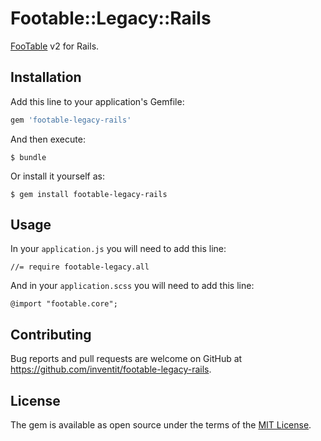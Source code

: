 # Footable::Legacy::Rails

[FooTable](https://github.com/fooplugins/FooTable) v2 for Rails.

## Installation

Add this line to your application's Gemfile:

```ruby
gem 'footable-legacy-rails'
```

And then execute:

    $ bundle

Or install it yourself as:

    $ gem install footable-legacy-rails

## Usage

In your `application.js` you will need to add this line:

    //= require footable-legacy.all
   
And in your `application.scss` you will need to add this line:

    @import "footable.core";

## Contributing

Bug reports and pull requests are welcome on GitHub at https://github.com/inventit/footable-legacy-rails.

## License

The gem is available as open source under the terms of the [MIT License](https://opensource.org/licenses/MIT).
